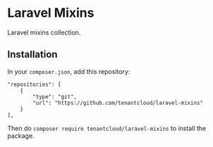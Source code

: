 # Laravel Mixins

Laravel mixins collection.

## Installation

In your `composer.json`, add this repository:

```
"repositories": [
    {
        "type": "git",
        "url": "https://github.com/tenantcloud/laravel-mixins"
    }
],
```

Then do `composer require tenantcloud/laravel-mixins` to install the package.

